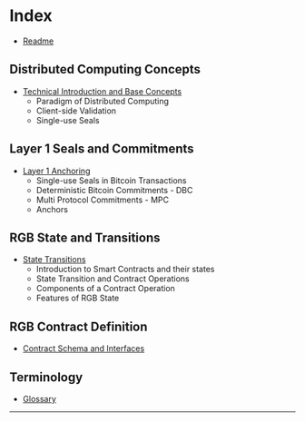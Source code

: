 # Index

* [Readme](README.md)

## Distributed Computing Concepts

 * [Technical Introduction and Base Concepts](intro-tech.md)
    * Paradigm of Distributed Computing
    * Client-side Validation
    * Single-use Seals

## Layer 1 Seals and Commitments

* [Layer 1 Anchoring](csv-w-btc.md)
   * Single-use Seals in Bitcoin Transactions
   * Deterministic Bitcoin Commitments - DBC
   * Multi Protocol Commitments - MPC
   * Anchors

## RGB State and Transitions

* [State Transitions](state-transitions.md)
   * Introduction to Smart Contracts and their states
   * State Transition and Contract Operations
   * Components of a Contract Operation
   * Features of RGB State

## RGB Contract Definition 

* [Contract Schema and Interfaces](schema-interface.md)  


## Terminology

* [Glossary](terminology/glossary.md)

***
